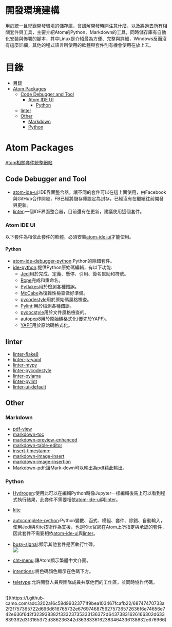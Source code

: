 開發環境建構
===
用於統一且紀錄開發環境的儲存庫，會講解開發時開注意什麼，以及將過去所有相關套件與工具，主要介紹Atom的Python、Markdown的工具，同時儲存庫有自動化安裝與佈署的腳本，其中Linux是介紹最為方便、完整與詳細，Windows反而沒有這麼詳細，其他的程式語言所使用的軟體與套件則有機會使用在放上去。

# 目錄
<!-- TOC depthFrom:1 depthTo:6 withLinks:1 updateOnSave:1 orderedList:0 -->

- [目錄](#目錄)
- [Atom Packages](#atom-packages)
	- [Code Debugger and Tool](#code-debugger-and-tool)
		- [Atom IDE UI](#atom-ide-ui)
			- [Python](#python)
	- [linter](#linter)
	- [Other](#other)
		- [Markdown](#markdown)
		- [Python](#python)

<!-- /TOC -->

# Atom Packages
[Atom相關套件統整網站](https://atomlinter.github.io/)

## Code Debugger and Tool
- [atom-ide-ui](https://atom.io/packages/atom-ide-ui):IDE界面整合器，讓不同的套件可以在這上面使用，由Facebook與GitHub合作開發，FB已經將儲存庫設定為封存，已經沒有在繼續往前開發與更新。
- [linter](https://atom.io/packages/linter):一個IDE界面整合器，目前還有在更新，建議使用這個套件。

### Atom IDE UI
以下套件為相依此套件的軟體，必須安裝[atom-ide-ui](https://atom.io/packages/atom-ide-ui)才能使用。

#### Python
- [atom-ide-debugger-python](https://atom.io/packages/atom-ide-debugger-python):Python的除錯套件。
- [ide-python](https://atom.io/packages/ide-python):提供Python原始碼編輯，有以下功能:
  - [Jedi](https://github.com/davidhalter/jedi)用於完成、定義、懸停、引用、簽名幫助和符號。
  - [Rope](https://github.com/python-rope/rope)完成和重命名。
  - [Pyflakes](https://github.com/PyCQA/pyflakes)用於檢測各種錯誤。
  - [McCabe](https://github.com/PyCQA/mccabe)為復雜性檢查做好準備。
  - [pycodestyle](https://github.com/PyCQA/pycodestyle)用於原始碼風格檢查。
  - [Pylint](https://www.pylint.org/):用於檢測各種錯誤。
  - [pydocstyle](https://github.com/PyCQA/pydocstyle)用於文件風格檢查的。
  - [autopep8](https://github.com/hhatto/autopep8)用於原始碼格式化(優先於YAPF)。
  - [YAPF](https://github.com/google/yapf)用於原始碼格式化。

## linter
- [linter-flake8](https://atom.io/packages/linter-flake8)
- [linter-js-yaml](https://atom.io/packages/linter-js-yaml)
- [linter-mypy](https://atom.io/packages/linter-mypy)
- [linter-pycodestyle](https://atom.io/packages/linter-pycodestyle)
- [linter-pylama](https://atom.io/packages/linter-pylama)
- [linter-pylint](https://atom.io/packages/linter-pylint)
- [linter-ui-default](https://atom.io/packages/linter-ui-default)

## Other
### Markdown
- [pdf-view](https://atom.io/packages/pdf-view)
- [markdown-toc](https://atom.io/packages/markdown-toc)
- [markdown-preview-enhanced](https://atom.io/packages/markdown-preview-enhanced)
- [markdown-table-editor](https://atom.io/packages/markdown-table-editor)
- [insert-timestamp](https://atom.io/packages/insert-timestamp):
- [markdown-image-insert](https://atom.io/packages/markdown-image-insert)
- [markdown-image-insertion](https://atom.io/packages/markdown-image-insertion)
- [Markdown-pdf](https://atom.io/packages/markdown-pdf):讓Mark-down可以輸出為pdf藉此輸出。

### Python
- [Hydrogen](https://atom.io/packages/Hydrogen):使用此可以在編輯Python時像Jupyter一樣編輯後馬上可以看到程式執行結果，此套件不需要相依[atom-ide-ui](https://atom.io/packages/atom-ide-ui)與[linter](https://atom.io/packages/linter)。
- [kite](https://atom.io/packages/kite)
- [autocomplete-python](https://atom.io/packages/autocomplete-python):Python變數、函式、模組、套件、除錯、自動輸入，使用Jedi與Kite技術作為支援，也是Kite官網在Atom上所指定與承認的套件，因此套件不需要相依[atom-ide-ui](https://atom.io/packages/atom-ide-ui)與[linter](https://atom.io/packages/linter)。

- [busy-signal](https://atom.io/packages/busy-signal):顯示其他套件是否執行忙碌。
<br>![](https://i.github-camo.com/8047fa31b60040277ec30c2757e44bfdab973d52/68747470733a2f2f636c6f75642e67697468756275736572636f6e74656e742e636f6d2f6173736574732f343237383131332f32323836353533362f30613132333037342d663138382d313165362d386336652d3338353734613666653134632e676966)
- [cht-menu](https://atom.io/packages/cht-menu):讓Atom顯示繁體中文介面。
- [intentions](https://atom.io/packages/intentions):將色碼顏色顯示在色碼下方。

- [teletype](https://atom.io/packages/teletype):允許開發人員與團隊成員共享他們的工作區，並同時協作代碼。
<br>
![](https://i.github-camo.com/adc3202a16c58d99323771f9bea103467fcafb22/68747470733a2f2f757365722d696d616765732e67697468756275736572636f6e74656e742e636f6d2f323938382f33323735333136372d64373831626166302d633839392d313165372d386236342d3638336162383464336138632e676966)
